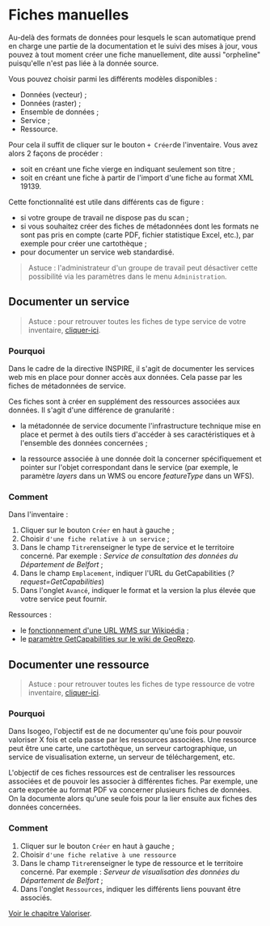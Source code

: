 # Fiches manuelles

Au-delà des formats de données pour lesquels le scan automatique prend en charge une partie de la documentation et le suivi des mises à jour, vous pouvez à tout moment créer une fiche manuellement, dite aussi "orpheline" puisqu'elle n'est pas liée à la donnée source.

Vous pouvez choisir parmi les différents modèles disponibles :

* Données (vecteur) ;
* Données (raster) ;
* Ensemble de données ;
* Service ;
* Ressource.

Pour cela il suffit de cliquer sur le bouton `+ Créer`de l'inventaire. Vous avez alors 2 façons de procéder :

* soit en créant une fiche vierge en indiquant seulement son titre ;
* soit en créant une fiche à partir de l'import d'une fiche au format XML 19139.

Cette fonctionnalité est utile dans différents cas de figure :
* si votre groupe de travail ne dispose pas du scan ;
* si vous souhaitez créer des fiches de métadonnées dont les formats ne sont pas pris en compte (carte PDF, fichier statistique Excel, etc.), par exemple pour créer une cartothèque ;
* pour documenter un service web standardisé.

> Astuce : l'administrateur d'un groupe de travail peut désactiver cette possibilité via les paramètres dans le menu `Administration`.

## Documenter un service

> Astuce : pour retrouver toutes les fiches de type service de votre inventaire, [cliquer-ici](https://app.isogeo.com/inventory/search?p=1&ob=_created&od=des&q=type%3Aservice).

### Pourquoi

Dans le cadre de la directive INSPIRE, il s'agit de documenter les services web mis en place pour donner accès aux données. Cela passe par les fiches de métadonnées de service.

Ces fiches sont à créer en supplément des ressources associées aux données. Il s'agit d'une différence de granularité :

* la métadonnée de service documente l'infrastructure technique mise en place et permet à des outils tiers d'accéder à ses caractéristiques et à l'ensemble des données concernées ;

* la ressource associée à une donnée doit la concerner spécifiquement et pointer sur l'objet correspondant dans le service (par exemple, le paramètre *layers* dans un WMS ou encore *featureType* dans un WFS).

### Comment

Dans l'inventaire :

1. Cliquer sur le bouton `Créer` en haut à gauche ;
2. Choisir `d'une fiche relative à un service` ;
3. Dans le champ `Titre`renseigner le type de service et le territoire concerné. Par exemple : *Service de consultation des données du Département de Belfort* ;
4. Dans le champ `Emplacement`, indiquer l'URL du GetCapabilities (*?request=GetCapabilities*)
5. Dans l'onglet `Avancé`, indiquer le format et la version la plus élevée que votre service peut fournir.

Ressources :
* le [fonctionnement d'une URL WMS sur Wikipédia](https://fr.wikipedia.org/wiki/Web_Map_Service) ;
* le [paramètre GetCapabilities sur le wiki de GeoRezo](http://georezo.net/wiki/main/standards/wms#les_operations_du_wms).

## Documenter une ressource

> Astuce : pour retrouver toutes les fiches de type ressource de votre inventaire, [cliquer-ici](https://app.isogeo.com/inventory/search?p=1&ob=_created&od=des&q=type%3Aresource).

### Pourquoi

Dans Isogeo, l'objectif est de ne documenter qu'une fois pour pouvoir valoriser X fois et cela passe par les ressources associées. Une ressource peut être une carte, une cartothèque, un serveur cartographique, un service de visualisation externe, un serveur de téléchargement, etc.

L'objectif de ces fiches ressources est de centraliser les ressources associées et de pouvoir les associer à différentes fiches. Par exemple, une carte exportée au format PDF va concerner plusieurs fiches de données. On la documente alors qu'une seule fois pour la lier ensuite aux fiches des données concernées.

### Comment

1. Cliquer sur le bouton `Créer` en haut à gauche ;
2. Choisir `d'une fiche relative à une ressource `
3. Dans le champ `Titre`renseigner le type de ressource  et le territoire concerné. Par exemple : *Serveur de visualisation des données du Département de Belfort* ;
4. Dans l'onglet `Ressources`, indiquer les différents liens pouvant être associés.

[Voir le chapitre Valoriser](fr/features/publish/README.html).

